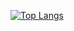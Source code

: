 [![Top Langs](https://github-readme-stats.vercel.app/api/top-langs/?username=arianouri&exclude_repo=arianouri.github.io&layout=compact&langs_count=10&theme=tokyonight)](https://github.com/arianouri)
